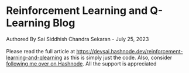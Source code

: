 # Reinforcement Learning and Q-Learning Blog
Authored By Sai Siddhish Chandra Sekaran - July 25, 2023
<br><br>
Please read the full article at https://devsai.hashnode.dev/reinforcement-learning-and-qlearning as this is simply just the code.
Also, consider [following me over on Hashnode](https://hashnode.com/@Cakez). All the support is appreciated
